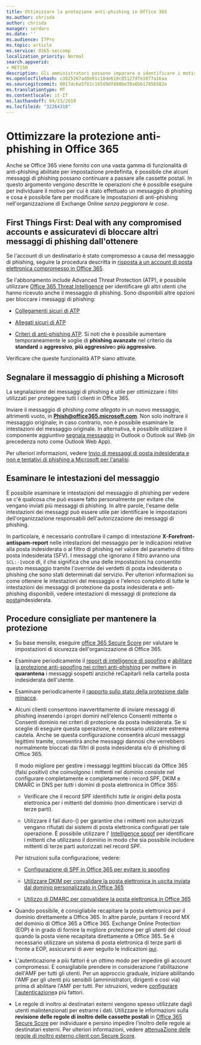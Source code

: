 ```yaml
---
title: Ottimizzare la protezione anti-phishing in Office 365
ms.author: chrisda
author: chrisda
manager: serdars
ms.date: ''
ms.audience: ITPro
ms.topic: article
ms.service: O365-seccomp
localization_priority: Normal
search.appverid:
- MET150
description: Gli amministratori possono imparare a identificare i motivi per cui e come è stato ottenuto un messaggio di phishing e cosa fare per evitare ulteriori messaggi di phishing in futuro.
ms.openlocfilehash: c3025267ad8e01c18de618c85127dfe1077a16aa
ms.sourcegitcommit: 0017dc6a5f81c165d9dfd88be39a6bb17856582e
ms.translationtype: MT
ms.contentlocale: it-IT
ms.lasthandoff: 04/23/2019
ms.locfileid: "32264318"
---
```

# <a name="tune-anti-phishing-protection-in-office-365"></a>Ottimizzare la protezione anti-phishing in Office 365

Anche se Office 365 viene fornito con una vasta gamma di funzionalità di anti-phishing abilitate per impostazione predefinita, è possibile che alcuni messaggi di phishing possano continuare a passare alle cassette postali. In questo argomento vengono descritte le operazioni che è possibile eseguire per individuare il motivo per cui è stato effettuato un messaggio di phishing e cosa è possibile fare per modificare le impostazioni di anti-phishing nell'organizzazione di Exchange Online _senza peggiorare le cose_.

## <a name="first-things-first-deal-with-any-compromised-accounts-and-make-sure-you-block-any-more-phishing-messages-from-getting-through"></a>First Things First: Deal with any compromised accounts e assicuratevi di bloccare altri messaggi di phishing dall'ottenere

Se l'account di un destinatario è stato compromesso a causa del messaggio di phishing, seguire la procedura descritta in [risposta a un account di posta elettronica compromesso in Office 365](responding-to-a-compromised-email-account.md).

Se l'abbonamento include Advanced Threat Protection (ATP), è possibile utilizzare [Office 365 Threat Intelligence](office-365-ti.md) per identificare gli altri utenti che hanno ricevuto anche il messaggio di phishing. Sono disponibili altre opzioni per bloccare i messaggi di phishing:

- [Collegamenti sicuri di ATP](set-up-atp-safe-links-policies.md)

- [Allegati sicuri di ATP](set-up-atp-safe-attachments-policies.md)

- [Criteri di anti-phishing ATP](set-up-anti-phishing-policies.md). Si noti che è possibile aumentare temporaneamente le soglie di **phishing avanzate** nel criterio da **standard** a **aggressivo**, **più aggressivo**o **più aggressivo**.

Verificare che queste funzionalità ATP siano attivate.

## <a name="report-the-phishing-message-to-microsoft"></a>Segnalare il messaggio di phishing a Microsoft

La segnalazione dei messaggi di phishing è utile per ottimizzare i filtri utilizzati per proteggere tutti i clienti in Office 365.

Inviare il messaggio di phishing _come allegato_ in un nuovo messaggio, altrimenti vuoto, in **Phish@office365.microsoft.com**. Non solo inoltrare il messaggio originale; in caso contrario, non è possibile esaminare le intestazioni del messaggio originale. In alternativa, è possibile utilizzare il componente aggiuntivo [segnala messaggio](https://docs.microsoft.com/office365/securitycompliance/enable-the-report-message-add-in) in Outlook o Outlook sul Web (in precedenza noto come Outlook Web App).

Per ulteriori informazioni, vedere [Invio di messaggi di posta indesiderata e non e tentativi di phishing a Microsoft per l'analisi](submit-spam-non-spam-and-phishing-scam-messages-to-microsoft-for-analysis.md).

## <a name="inspect-the-message-headers"></a>Esaminare le intestazioni del messaggio

È possibile esaminare le intestazioni del messaggio di phishing per vedere se c'è qualcosa che può essere fatto personalmente per evitare che vengano inviati più messaggi di phishing. In altre parole, l'esame delle intestazioni dei messaggi può essere utile per identificare le impostazioni dell'organizzazione responsabili dell'autorizzazione dei messaggi di phishing.

In particolare, è necessario controllare il campo di intestazione **X-Forefront-antispam-report** nelle intestazioni del messaggio per le indicazioni relative alla posta indesiderata o al filtro di phishing nel valore del parametro di filtro posta indesiderata (SFV). I messaggi che ignorano il filtro avranno una `SCL:-1`voce di, il che significa che una delle impostazioni ha consentito questo messaggio tramite l'override dei verdetti di posta indesiderata o phishing che sono stati determinati dal servizio. Per ulteriori informazioni su come ottenere le intestazioni del messaggio e l'elenco completo di tutte le intestazioni dei messaggi di protezione da posta indesiderata e anti-phishing disponibili, vedere intestazioni di messaggi di protezione da [posta](https://docs.microsoft.com/office365/SecurityCompliance/anti-spam-message-headers)indesiderata.

## <a name="best-practices-to-stay-protected"></a>Procedure consigliate per mantenere la protezione

- Su base mensile, eseguire [office 365 Secure Score](office-365-secure-score.md) per valutare le impostazioni di sicurezza dell'organizzazione di Office 365.

- Esaminare periodicamente il [report di intelligence di spoofing](learn-about-spoof-intelligence.md) e [abilitare la protezione anti-spoofing nei criteri anti-phishing](learn-about-spoof-intelligence.md#configuring-the-anti-spoofing-policy) per mettere in **quarantena** i messaggi sospetti anziché reCapitarli nella cartella posta indesiderata dell'utente.

- Esaminare periodicamente il [rapporto sullo stato della protezione dalle minacce](view-reports-for-atp.md#threat-protection-status-report).

- Alcuni clienti consentono inavvertitamente di inviare messaggi di phishing inserendo i propri domini nell'elenco Consenti mittente o Consenti dominio nei criteri di protezione da posta indesiderata. Se si sceglie di eseguire questa operazione, è necessario utilizzare estrema cautela. Anche se questa configurazione consentirà alcuni messaggi legittimi tramite, consentirà anche messaggi dannosi che verrebbero normalmente bloccati dai filtri di posta indesiderata e/o di phishing di Office 365.

  Il modo migliore per gestire i messaggi legittimi bloccati da Office 365 (falsi positivi) che coinvolgono i mittenti nel dominio consiste nel configurare completamente e completamente i record SPF, DKIM e DMARC in DNS per _tutti_ i domini di posta elettronica in Office 365:

  - Verificare che il record SPF identifichi _tutte le_ origini della posta elettronica per i mittenti del dominio (non dimenticare i servizi di terze parti).

  - Utilizzare il fail duro\-() per garantire che i mittenti non autorizzati vengano rifiutati dai sistemi di posta elettronica configurati per tale operazione. È possibile utilizzare l' [Intelligence spoof](https://docs.microsoft.com/office365/securitycompliance/learn-about-spoof-intelligence) per identificare i mittenti che utilizzano il dominio in modo che sia possibile includere mittenti di terze parti autorizzati nel record SPF.

  Per istruzioni sulla configurazione, vedere:
  
  - [Configurazione di SPF in Office 365 per evitare lo spoofing](set-up-spf-in-office-365-to-help-prevent-spoofing.md)

  - [Utilizzare DKIM per convalidare la posta elettronica in uscita inviata dal dominio personalizzato in Office 365](use-dkim-to-validate-outbound-email.md)

  - [Utilizzo di DMARC per convalidare la posta elettronica in Office 365](use-dmarc-to-validate-email.md)

- Quando possibile, è consigliabile recapitare la posta elettronica per il dominio direttamente a Office 365. In altre parole, puntare il record MX del dominio di Office 365 a Office 365. Exchange Online Protection (EOP) è in grado di fornire la migliore protezione per gli utenti del cloud quando la posta viene recapitata direttamente a Office 365. Se è necessario utilizzare un sistema di posta elettronica di terze parti di fronte a EOP, assicurarsi di aver seguito le indicazioni [qui](https://docs.microsoft.com/exchange/mail-flow-best-practices/manage-mail-flow-using-third-party-cloud).

- L'autenticazione a più fattori è un ottimo modo per impedire gli account compromessi. È consigliabile prendere in considerazione l'abilitazione dell'AMF per tutti gli utenti. Per un approccio graduale, iniziare abilitando l'AMF per gli utenti più sensibili (amministratori, dirigenti e così via) prima di abilitare l'AMF per tutti. Per istruzioni, vedere [configurare l'autenticazione](https://docs.microsoft.com/office365/admin/security-and-compliance/set-up-multi-factor-authentication)a più fattori.

- Le regole di inoltro ai destinatari esterni vengono spesso utilizzate dagli utenti malintenzionati per estrarre i dati. Utilizzare le informazioni sulla **revisione delle regole di inoltro delle cassette postali** in [Office 365 Secure Score](office-365-secure-score.md) per individuare e persino impedire l'inoltro delle regole ai destinatari esterni. Per ulteriori informazioni, vedere [attenuaZione delle regole di inoltro esterno client con Secure Score](https://blogs.technet.microsoft.com/office365security/mitigating-client-external-forwarding-rules-with-secure-score/).
